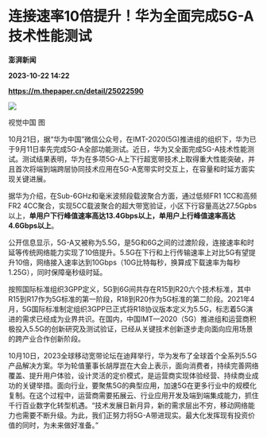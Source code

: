 # 连接速率10倍提升！华为全面完成5G-A技术性能测试
**澎湃新闻**

**2023-10-22 14:22**

**https://m.thepaper.cn/detail/25022590**

![](https://imagecloud.thepaper.cn/thepaper/image/275/184/176.jpg)

视觉中国 图

10月21日，据“华为中国”微信公众号，在IMT-2020(5G)推进组的组织下，华为已于9月11日率先完成5G-A全部功能测试。近日，华为又全面完成5G-A技术性能测试。测试结果表明，华为在多项5G-A上下行超宽带技术上取得重大性能突破，并且首次将端到端跨层协同技术应用在5G-A宽带实时交互上，在容量和时延方面实现关键进展。

据华为介绍，在Sub-6GHz和毫米波频段载波聚合方面，通过低频FR1 1CC和高频FR2 4CC聚合，实现5CC载波聚合的超大带宽验证，小区下行容量高达27.5Gpbs以上，**单用户下行峰值速率高达13.4Gbps以上，单用户上行峰值速率高达4.6Gbps以上**。

公开信息显示，5G-A又被称为5.5G，是5G和6G之间的过渡阶段，连接速率和时延等传统网络能力实现了10倍提升。5.5G在下行和上行传输速率上对比5G有望提升10倍，网络接入速率达到10Gbps（10G比特每秒，换算成下载速率为每秒1.25G），同时保障毫秒级时延。

按照国际标准组织3GPP定义，5G到6G间共存在R15到R20六个技术标准，其中R15到R17作为5G标准的第一阶段，R18到R20作为5G标准的第二阶段。2021年4月，5G国际标准制定组织3GPP已正式将R18协议版本定义为5.5G，标志着5G演进的需求已经成为业界共识。在国内，中国IMT—2020（5G）推进组和运营商积极投入5.5G的创新研究及测试验证，已经从关键技术创新逐步走向面向应用场景的跨产业合作创新阶段。

10月10日，2023全球移动宽带论坛在迪拜举行，华为发布了全球首个全系列5.5G产品解决方案。华为轮值董事长胡厚崑在大会上表示，面向消费者，持续完善网络覆盖、提升用户体验，设计灵活的定价模式，是运营商实现体验经营、持续商业成功的关键举措。面向行业，要聚焦5G的典型应用，加速5G在更多行业中的规模化复制。在这个过程中，运营商需要拓展云、行业应用开发及端到端集成能力，抓住千行百业数字化转型机遇。“技术发展日新月异，新的需求层出不穷，移动网络能力也需要不断升级。为此，我们正努力将5G-A带进现实。最大化发挥现有投资价值的同时，为未来做好准备。”